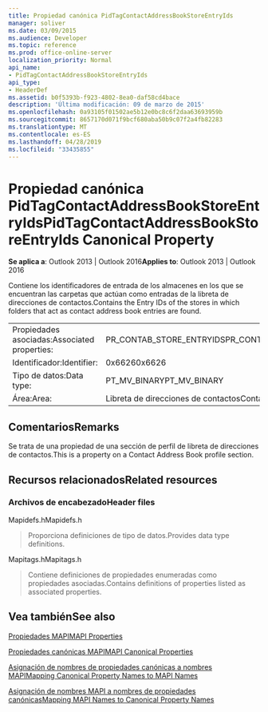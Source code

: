 ```yaml
---
title: Propiedad canónica PidTagContactAddressBookStoreEntryIds
manager: soliver
ms.date: 03/09/2015
ms.audience: Developer
ms.topic: reference
ms.prod: office-online-server
localization_priority: Normal
api_name:
- PidTagContactAddressBookStoreEntryIds
api_type:
- HeaderDef
ms.assetid: b0f5393b-f923-4802-8ea0-daf58cd4bace
description: 'Última modificación: 09 de marzo de 2015'
ms.openlocfilehash: 0a93105f01502ae5b12e0bc8c6f2daa63693959b
ms.sourcegitcommit: 8657170d071f9bcf680aba50b9c07f2a4fb82283
ms.translationtype: MT
ms.contentlocale: es-ES
ms.lasthandoff: 04/28/2019
ms.locfileid: "33435855"
---
```

# <a name="pidtagcontactaddressbookstoreentryids-canonical-property"></a><span data-ttu-id="bd968-103">Propiedad canónica PidTagContactAddressBookStoreEntryIds</span><span class="sxs-lookup"><span data-stu-id="bd968-103">PidTagContactAddressBookStoreEntryIds Canonical Property</span></span>

  
  
<span data-ttu-id="bd968-104">**Se aplica a**: Outlook 2013 | Outlook 2016</span><span class="sxs-lookup"><span data-stu-id="bd968-104">**Applies to**: Outlook 2013 | Outlook 2016</span></span> 
  
<span data-ttu-id="bd968-105">Contiene los identificadores de entrada de los almacenes en los que se encuentran las carpetas que actúan como entradas de la libreta de direcciones de contactos.</span><span class="sxs-lookup"><span data-stu-id="bd968-105">Contains the Entry IDs of the stores in which folders that act as contact address book entries are found.</span></span>
  
|||
|:-----|:-----|
|<span data-ttu-id="bd968-106">Propiedades asociadas:</span><span class="sxs-lookup"><span data-stu-id="bd968-106">Associated properties:</span></span>  <br/> |<span data-ttu-id="bd968-107">PR_CONTAB_STORE_ENTRYIDS</span><span class="sxs-lookup"><span data-stu-id="bd968-107">PR_CONTAB_STORE_ENTRYIDS</span></span>  <br/> |
|<span data-ttu-id="bd968-108">Identificador:</span><span class="sxs-lookup"><span data-stu-id="bd968-108">Identifier:</span></span>  <br/> |<span data-ttu-id="bd968-109">0x6626</span><span class="sxs-lookup"><span data-stu-id="bd968-109">0x6626</span></span>  <br/> |
|<span data-ttu-id="bd968-110">Tipo de datos:</span><span class="sxs-lookup"><span data-stu-id="bd968-110">Data type:</span></span>  <br/> |<span data-ttu-id="bd968-111">PT_MV_BINARY</span><span class="sxs-lookup"><span data-stu-id="bd968-111">PT_MV_BINARY</span></span>  <br/> |
|<span data-ttu-id="bd968-112">Área:</span><span class="sxs-lookup"><span data-stu-id="bd968-112">Area:</span></span>  <br/> |<span data-ttu-id="bd968-113">Libreta de direcciones de contactos</span><span class="sxs-lookup"><span data-stu-id="bd968-113">Contact address book</span></span>  <br/> |
   
## <a name="remarks"></a><span data-ttu-id="bd968-114">Comentarios</span><span class="sxs-lookup"><span data-stu-id="bd968-114">Remarks</span></span>

<span data-ttu-id="bd968-115">Se trata de una propiedad de una sección de perfil de libreta de direcciones de contactos.</span><span class="sxs-lookup"><span data-stu-id="bd968-115">This is a property on a Contact Address Book profile section.</span></span>
  
## <a name="related-resources"></a><span data-ttu-id="bd968-116">Recursos relacionados</span><span class="sxs-lookup"><span data-stu-id="bd968-116">Related resources</span></span>

### <a name="header-files"></a><span data-ttu-id="bd968-117">Archivos de encabezado</span><span class="sxs-lookup"><span data-stu-id="bd968-117">Header files</span></span>

<span data-ttu-id="bd968-118">Mapidefs.h</span><span class="sxs-lookup"><span data-stu-id="bd968-118">Mapidefs.h</span></span>
  
> <span data-ttu-id="bd968-119">Proporciona definiciones de tipo de datos.</span><span class="sxs-lookup"><span data-stu-id="bd968-119">Provides data type definitions.</span></span>
    
<span data-ttu-id="bd968-120">Mapitags.h</span><span class="sxs-lookup"><span data-stu-id="bd968-120">Mapitags.h</span></span>
  
> <span data-ttu-id="bd968-121">Contiene definiciones de propiedades enumeradas como propiedades asociadas.</span><span class="sxs-lookup"><span data-stu-id="bd968-121">Contains definitions of properties listed as associated properties.</span></span>
    
## <a name="see-also"></a><span data-ttu-id="bd968-122">Vea también</span><span class="sxs-lookup"><span data-stu-id="bd968-122">See also</span></span>



[<span data-ttu-id="bd968-123">Propiedades MAPI</span><span class="sxs-lookup"><span data-stu-id="bd968-123">MAPI Properties</span></span>](mapi-properties.md)
  
[<span data-ttu-id="bd968-124">Propiedades canónicas MAPI</span><span class="sxs-lookup"><span data-stu-id="bd968-124">MAPI Canonical Properties</span></span>](mapi-canonical-properties.md)
  
[<span data-ttu-id="bd968-125">Asignación de nombres de propiedades canónicas a nombres MAPI</span><span class="sxs-lookup"><span data-stu-id="bd968-125">Mapping Canonical Property Names to MAPI Names</span></span>](mapping-canonical-property-names-to-mapi-names.md)
  
[<span data-ttu-id="bd968-126">Asignación de nombres MAPI a nombres de propiedades canónicas</span><span class="sxs-lookup"><span data-stu-id="bd968-126">Mapping MAPI Names to Canonical Property Names</span></span>](mapping-mapi-names-to-canonical-property-names.md)

